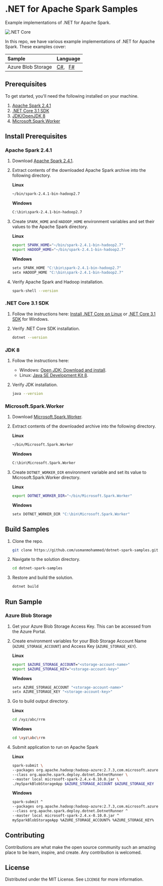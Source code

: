 # .NET for Apache Spark Samples
Example implementations of .NET for Apache Spark.

![.NET Core](https://github.com/usmanmohammed/dotnet-spark-samples/workflows/.NET%20Core/badge.svg?branch=master)

In this repo, we have various example implementations of .NET for Apache Spark. These examples cover:

Sample | Language
:--- | :---
Azure Blob Storage | [C#](#src/Dotnet.Spark.Examples/Dotnet.Spark.CSharp.Examples.AzureStorage), &nbsp; [F#](src/Dotnet.Spark.Examples/Dotnet.Spark.FSharp.Examples.AzureStorage)

## Prerequisites
To get started, you'll need the following installed on your machine.
 1. [Apache Spark 2.4.1](https://spark.apache.org/downloads.html)
 2. [.NET Core 3.1 SDK](https://dotnet.microsoft.com/download/dotnet-core/3.1)
 3. [JDK/OpenJDK 8](https://www.oracle.com/uk/java/technologies/javase/javase-jdk8-downloads.html)
 4. [Microsoft.Spark.Worker](https://github.com/dotnet/spark/releases/download/v0.10.0/Microsoft.Spark.Worker.netcoreapp3.1.win-x64-0.10.0.zip)

## Install Prerequisites
### Apache Spark 2.4.1

1. Download [Apache Spark 2.4.1](https://spark.apache.org/downloads.html).
1. Extract contents of the downloaded Apache Spark archive into the following directory.
  
    **Linux** 
    ```sh
    ~/bin/spark-2.4.1-bin-hadoop2.7
    ```  
    **Windows**
    ```sh
    C:\bin\spark-2.4.1-bin-hadoop2.7
    ``` 
3. Create `SPARK_HOME` and `HADOOP_HOME` environment variables and set their values to the Apache Spark directory.
    
    **Linux**    
    ```sh
    export SPARK_HOME="~/bin/spark-2.4.1-bin-hadoop2.7"
    export HADOOP_HOME="~/bin/spark-2.4.1-bin-hadoop2.7"
    ``` 
    **Windows**    
    ```sh
    setx SPARK_HOME "C:\bin\spark-2.4.1-bin-hadoop2.7"
    setx HADOOP_HOME "C:\bin\spark-2.4.1-bin-hadoop2.7"
    ```
4. Verify Apache Spark and Hadoop installation.
    ```sh
    spark-shell --version
    ```

### .NET Core 3.1 SDK

1. Follow the instructions here: [Install .NET Core on Linux](https://docs.microsoft.com/en-us/dotnet/core/install/linux) or [.NET Core 3.1 SDK](https://dotnet.microsoft.com/download/dotnet-core/3.1) for Windows.
4. Verify .NET Core SDK installation.
    
    ```sh
    dotnet --version
    ```

### JDK 8
1. Follow the instructions here: 
    - Windows: [Open JDK: Download and install](https://openjdk.java.net/install/).
    - Linux: [Java SE Development Kit 8](https://www.oracle.com/pt/java/technologies/javase/javase-jdk8-downloads.html).

4. Verify JDK installation.
    
    ```sh
    java --version
    ```
    
### Microsoft.Spark.Worker
1. Download [Microsoft.Spark.Worker](https://github.com/dotnet/spark/releases/download/v0.10.0/Microsoft.Spark.Worker.netcoreapp3.1.win-x64-0.10.0.zip).
1. Extract contents of the downloaded archive into the following directory.

    **Linux**
    ```sh
    ~/bin/Microsoft.Spark.Worker
    ```

    **Windows**
    ```sh
    C:\bin\Microsoft.Spark.Worker
    ```
    
3. Create `DOTNET_WORKER_DIR` environment variable and set its value to Microsoft.Spark.Worker directory.

    **Linux**
    ```sh
    export DOTNET_WORKER_DIR="~/bin/Microsoft.Spark.Worker"
    ```

    **Windows**
    ```sh
    setx DOTNET_WORKER_DIR "C:\bin\Microsoft.Spark.Worker"
    ```

## Build Samples

1. Clone the repo.

    ```sh
    git clone https://github.com/usmanmohammed/dotnet-spark-samples.git
    ```
2. Navigate to the solution directory.

    ```sh
    cd dotnet-spark-samples
    ```
3. Restore and build the solution.

    ```sh
    dotnet build
    ```

## Run Sample

### Azure Blob Storage
1. Get your Azure Blob Storage Access Key. This can be accessed from the Azure Portal.
2. Create environment variables for your Blob Storage Account Name (`AZURE_STORAGE_ACCOUNT`) and Access Key (`AZURE_STORAGE_KEY`).

    **Linux**
    ```sh
    export $AZURE_STORAGE_ACCOUNT="<storage-account-name>"
    export $AZURE_STORAGE_KEY="<storage-account-key>"
    ```

    **Windows**
    ```sh
    setx AZURE_STORAGE_ACCOUNT "<storage-account-name>"
    setx AZURE_STORAGE_KEY "<storage-account-key>"
    ```
3. Go to build output directory.
    
    **Linux**
    ```sh
    cd /xyz/abc/rrm
    ```

    **Windows**
    ```sh
    cd \xyz\abc\rrm
    ```
4. Submit application to run on Apache Spark
    
    **Linux**
    ```sh
    spark-submit \
    --packages org.apache.hadoop:hadoop-azure:2.7.3,com.microsoft.azure:azure-storage:3.1.0 \
    --class org.apache.spark.deploy.dotnet.DotnetRunner \
    --master local microsoft-spark-2.4.x-0.10.0.jar \
    ./mySparkBlobStorageApp $AZURE_STORAGE_ACCOUNT $AZURE_STORAGE_KEY
    ```

    **Windows**
    ```sh
    spark-submit ^
    --packages org.apache.hadoop:hadoop-azure:2.7.3,com.microsoft.azure:azure-storage:3.1.0 ^
    --class org.apache.spark.deploy.dotnet.DotnetRunner ^
    --master local microsoft-spark-2.4.x-0.10.0.jar ^
    mySparkBlobStorageApp %AZURE_STORAGE_ACCOUNT% %AZURE_STORAGE_KEY%
    ```
    
## Contributing

Contributions are what make the open source community such an amazing place to be learn, inspire, and create. Any contribution is welcomed.

## License

Distributed under the MIT License. See `LICENSE` for more information.
